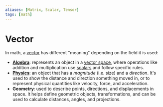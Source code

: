 ```yaml
---
aliases: [Matrix, Scalar, Tensor]
tags: [math]
---
```


# Vector

In math, a [vector](https://en.wikipedia.org/wiki/Vector_(mathematics_and_physics)) has different "meaning" depending on the field it is used:

- **[Algebra](/engineering/maths/algebra/algebra.md)**: represents an object in a [vector space](https://en.wikipedia.org/wiki/Vector_space), where operations like addition and multiplication use [scalars](/engineering/maths/algebra/tensor/vector.md) and follow specific rules.
- **[Physics](/engineering/maths/physics/physics.md)**: an object that has a *magnitude* (i.e. size) and a *direction*. It's used to show the distance and direction something moved in, or to represent physical quantities like velocity, force, and acceleration.
- **Geometry**: used to describe points, directions, and displacements in space. It helps define geometric objects, transformations, and can be used to calculate distances, angles, and projections.